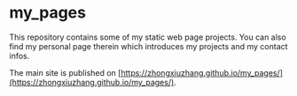 # my_pages

This repository contains some of my static web page projects. You can also find my personal page therein which introduces my projects and my contact infos.

The main site is published on [https://zhongxiuzhang.github.io/my_pages/](https://zhongxiuzhang.github.io/my_pages/).

